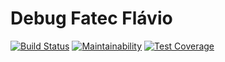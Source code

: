 # Debug Fatec Flávio

[![Build Status](https://travis-ci.org/flaviolicorio/debug-fatec.svg?branch=master)](https://travis-ci.org/flaviolicorio/debug-fatec) [![Maintainability](https://api.codeclimate.com/v1/badges/396e753e86a63f48dc62/maintainability)](https://codeclimate.com/github/flaviolicorio/debug-fatec/maintainability) [![Test Coverage](https://api.codeclimate.com/v1/badges/396e753e86a63f48dc62/test_coverage)](https://codeclimate.com/github/flaviolicorio/debug-fatec/test_coverage)